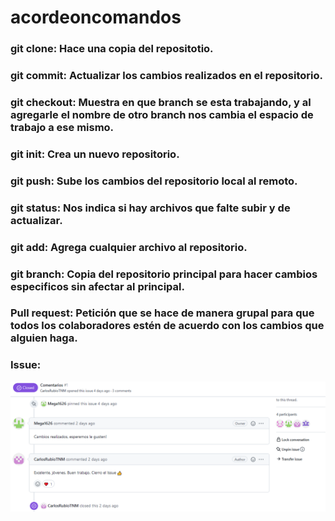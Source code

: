 # acordeoncomandos

### git clone: Hace una copia del repositotio.

### git commit: Actualizar los cambios realizados en el repositorio.

### git checkout: Muestra en que branch se esta trabajando, y al agregarle el nombre de otro branch nos cambia el espacio de trabajo a ese mismo. 

### git init: Crea un nuevo repositorio.

### git push: Sube los cambios del repositorio local al remoto.

### git status: Nos indica si hay archivos que falte subir y de actualizar.

### git add: Agrega cualquier archivo al repositorio.

### git branch: Copia del repositorio principal para hacer cambios especificos sin afectar al principal.

### Pull request: Petición que se hace de manera grupal para que todos los colaboradores estén de acuerdo con los cambios que alguien haga.

### Issue: 

![Issue de la pratica](https://github.com/Mega1626/acordeoncomandos/blob/c5b311215f2026d66fd9b535cca9d8b8248aaef5/issue2.png)
